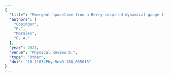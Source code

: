 ```yaml
---
{
  "title": "Emergent spacetime from a Berry-inspired dynamical gauge field coupled to electromagnetism",
  "authors": [
    "Copinger",
    "P.",
    "Morales",
    "P. A."
  ],
  "year": 2023,
  "venue": "Physical Review D.",
  "type": "Other",
  "doi": "10.1103/PhysRevD.108.065013"
}
---
```

